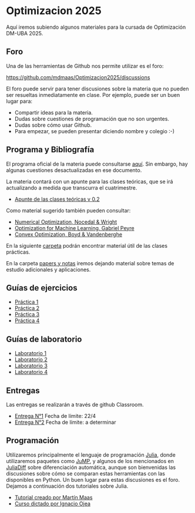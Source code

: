 # Optimizacion 2025
Aquí iremos subiendo algunos materiales para la cursada de Optimización DM-UBA 2025.

## Foro

Una de las herramientas de Github nos permite utilizar es el foro:

https://github.com/mdmaas/Optimizacion2025/discussions

El foro puede servir para tener discusiones sobre la materia que no pueden ser resueltas inmediatamente en clase. Por ejemplo, puede ser un buen lugar para:
* Compartir ideas para la materia.
* Dudas sobre cuestiones de programación que no son urgentes.
* Dudas sobre cómo usar Github.
* Para empezar, se pueden presentar diciendo nombre y colegio :-)

## Programa y Bibliografía

El programa oficial de la materia puede consultarse [aquí](https://web.dm.uba.ar/index.php/docencia/materias/programas/298-optimizacion). Sin embargo, hay algunas cuestiones desactualizadas en ese documento. 

La materia contará con un apunte para las clases teóricas, que se irá actualizando a medida que transcurra el cuatrimestre. 

- [Apunte de las clases teóricas v 0.2](/apunte_teoricas_0.2.pdf)


Como material sugerido también pueden consultar:
- [Numerical Optimization, Nocedal & Wright](https://www.math.uci.edu/~qnie/Publications/NumericalOptimization.pdf)
- [Optimization for Machine Learning, Gabriel Peyre](https://mathematical-tours.github.io/book-sources/optim-ml/OptimML.pdf)
- [Convex Optimization, Boyd & Vandenberghe](https://web.stanford.edu/~boyd/cvxbook/bv_cvxbook.pdf)

En la siguiente [carpeta](/material_practicas/) podrán encontrar material útil de las clases prácticas.

En la carpeta [papers y notas](/papers_y_notas/) iremos dejando material sobre temas de estudio adicionales y aplicaciones.

## Guías de ejercicios 

- [Práctica 1](/practica1.pdf)
- [Práctica 2](/practica2.pdf)
- [Práctica 3](/practica3.pdf)
- [Práctica 4](/practica4.pdf)


## Guías de laboratorio

- [Laboratorio 1](/labo1.pdf)
- [Laboratorio 2](/labo2.pdf)
- [Laboratorio 3](/labo3.pdf)
- [Laboratorio 4](/labo4.pdf)


## Entregas

Las entregas se realizarán a través de github Classroom.

- [Entrega N°1](/entrega1.pdf) Fecha de límite: 22/4
- [Entrega N°2](/entrega2.pdf) Fecha de límite: a determinar

## Programación

Utilizaremos principalmente el lenguaje de programación [Julia](https://julialang.org/), donde utilizaremos paquetes como [JuMP](https://jump.dev/JuMP.jl/stable/), y algunos de los mencionados en [JuliaDiff](https://juliadiff.org/) sobre diferenciación automática, aunque son bienvenidas las discusiones sobre cómo se comparan estas herramientas con las disponibles en Python. Un buen lugar para estas discusiones es el foro. Dejamos a continuación dos tutoriales sobre Julia.

* [Tutorial creado por Martín Maas](https://www.matecdev.com/posts/julia-tutorial-science-engineering.html)
* [Curso dictado por Ignacio Ojea](https://iojea.github.io/curso-julia/)

